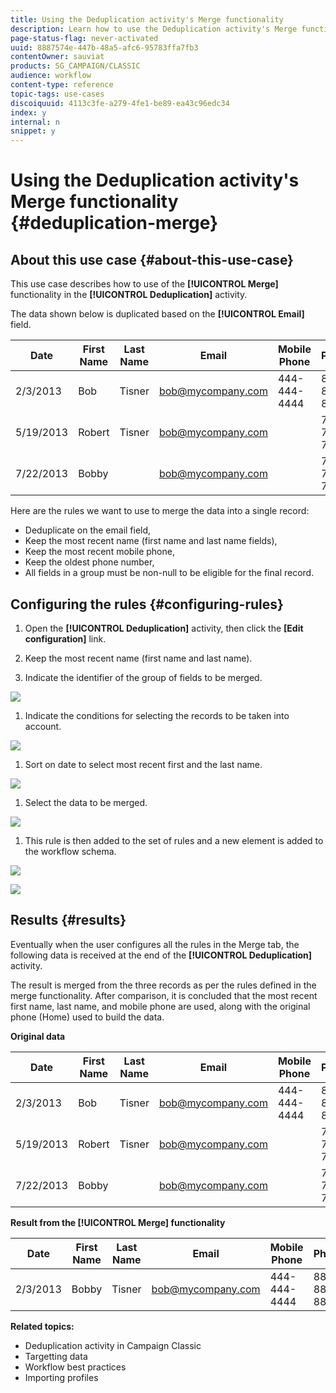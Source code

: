 ```yaml
---
title: Using the Deduplication activity's Merge functionality
description: Learn how to use the Deduplication activity's Merge functionality
page-status-flag: never-activated
uuid: 8887574e-447b-48a5-afc6-95783ffa7fb3
contentOwner: sauviat
products: SG_CAMPAIGN/CLASSIC
audience: workflow
content-type: reference
topic-tags: use-cases
discoiquuid: 4113c3fe-a279-4fe1-be89-ea43c96edc34
index: y
internal: n
snippet: y
---
```


# Using the Deduplication activity's Merge functionality {#deduplication-merge}

## About this use case {#about-this-use-case}

This use case describes how to use of the **[!UICONTROL Merge]** functionality in the **[!UICONTROL Deduplication]** activity.

The data shown below is duplicated based on the **[!UICONTROL Email]** field.

Date | First Name | Last Name | Email | Mobile Phone | Phone
-----|------------|-----------|-------|--------------|------
2/3/2013 | Bob | Tisner | bob@mycompany.com | 444-444-4444 | 888-888-8888
5/19/2013 | Robert | Tisner | bob@mycompany.com |   | 777-777-7777
7/22/2013 | Bobby |   | bob@mycompany.com |   | 777-777-7777

Here are the rules we want to use to merge the data into a single record:

* Deduplicate on the email field,
* Keep the most recent name (first name and last name fields),
* Keep the most recent mobile phone,
* Keep the oldest phone number,
* All fields in a group must be non-null to be eligible for the final record.

## Configuring the rules {#configuring-rules}

1. Open the **[!UICONTROL Deduplication]** activity, then click the **[Edit configuration]** link.

1. Keep the most recent name (first name and last name).

1. Indicate the identifier of the group of fields to be merged.

  ![](assets/dedup4.png)

1. Indicate the conditions for selecting the records to be taken into account.

  ![](assets/dedup5.png)

1. Sort on date to select most recent first and the last name.

  ![](assets/dedup6.png)

1. Select the data to be merged.

  ![](assets/dedup7.png)

1. This rule is then added to the set of rules and a new element is added to the workflow schema.

  ![](assets/dedup8.png)
  
  ![](assets/dedup9.png)

## Results {#results}

Eventually when the user configures all the rules in the Merge tab, the following data is received at the end of the **[!UICONTROL Deduplication]** activity.

The result is merged from the three records as per the rules defined in the merge functionality. After comparison, it is concluded that the most recent first name, last name, and mobile phone are used, along with the original phone (Home) used to build the data.

**Original data**

Date | First Name | Last Name | Email | Mobile Phone | Phone
-----|------------|-----------|-------|--------------|------
2/3/2013 | Bob | Tisner | bob@mycompany.com | 444-444-4444 | 888-888-8888
5/19/2013 | Robert | Tisner | bob@mycompany.com |   | 777-777-7777
7/22/2013 | Bobby |   | bob@mycompany.com |   | 777-777-7777

**Result from the **[!UICONTROL Merge]** functionality**

Date | First Name | Last Name | Email | Mobile Phone | Phone
-----|------------|-----------|-------|--------------|------
2/3/2013 | Bobby | Tisner | bob@mycompany.com | 444-444-4444 | 888-888-8888

**Related topics:**

* Deduplication activity in Campaign Classic
* Targetting data
* Workflow best practices
* Importing profiles
